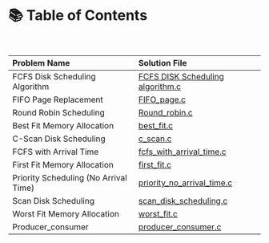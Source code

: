 # 📚 Table of Contents

<br>

| **Problem Name** | **Solution File** |
|:-----------------|:------------------|
| FCFS Disk Scheduling Algorithm | [FCFS DISK Scheduling algorithm.c](FCFS%20DISK%20Scheduling%20algorithm.c) |
| FIFO Page Replacement | [FIFO_page.c](FIFO_page.c) |
| Round Robin Scheduling | [Round_robin.c](Round_robin.c) |
| Best Fit Memory Allocation | [best_fit.c](best_fit.c) |
| C-Scan Disk Scheduling | [c_scan.c](c_scan.c) |
| FCFS with Arrival Time | [fcfs_with_arrival_time.c](fcfs_with_arrival_time.c) |
| First Fit Memory Allocation | [first_fit.c](first_fit.c) |
| Priority Scheduling (No Arrival Time) | [priority_no_arrival_time.c](priority_no_arrival_time.c) |
| Scan Disk Scheduling | [scan_disk_scheduling.c](scan_disk_scheduling.c) |
| Worst Fit Memory Allocation | [worst_fit.c](worst_fit.c) |
| Producer_consumer | [producer_consumer.c](producer_consumer.c) |

<br><br>
